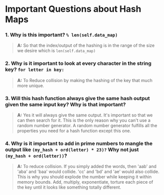 # Important Questions about Hash Maps 
### 1. Why is this important? `% len(self.data_map)` 
> **A:** So that the index/output of the hashing is in the range of the size we desire which is `len(self.data_map)`

### 2. Why is it important to look at every character in the string key? `for letter in key:`
> **A:** To Reduce collision by making the hashing of the key that much more unique.

### 3. Will this hash function always give the same hash output given the same input key? Why is that important?
> **A:** Yes it will always give the same output. It's important so that we can then search for it. This is the only reason why you can't use a random number generator. A random number generator fulfills all the properties you need for a hash function except this one.

### 4. Why is it important to add in prime numbers to mangle the output like `(my_hash + ord(letter) * 23)?` Why not just `(my_hash + ord(letter))`?
> **A:**  To reduce collision. If you simply added the words, then 'aab' and 'aba' and 'baa' would collide. 'cc' and 'bd' and 'ae' would also collide. This is why you should explode the number while keeping it within memory bounds. Add, multiply, exponentiate, torture each piece of the key until it looks like something totally different.

